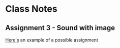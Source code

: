 # Class Notes

## Assignment 3 - Sound with image

[Here's](./assignment_3_Example) an example of a possible assignment

